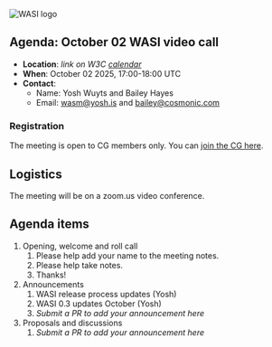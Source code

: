 ![WASI logo](https://raw.githubusercontent.com/WebAssembly/WASI/main/WASI.png)

## Agenda: October 02 WASI video call

- **Location**: *link on W3C [calendar](https://www.w3.org/groups/cg/webassembly/calendar/)*
- **When**: October 02 2025, 17:00-18:00 UTC
- **Contact**:
  - Name: Yosh Wuyts and Bailey Hayes
  - Email: wasm@yosh.is and bailey@cosmonic.com

### Registration

The meeting is open to CG members only. You can [join the CG here](https://www.w3.org/community/webassembly/).

## Logistics

The meeting will be on a zoom.us video conference.

## Agenda items

1. Opening, welcome and roll call
    1. Please help add your name to the meeting notes.
    1. Please help take notes.
    1. Thanks!
1. Announcements
    1. WASI release process updates (Yosh)
    1. WASI 0.3 updates October (Yosh)
    1. _Submit a PR to add your announcement here_
1. Proposals and discussions
    1. _Submit a PR to add your announcement here_
